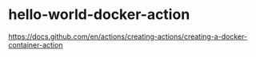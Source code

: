 # hello-world-docker-action
https://docs.github.com/en/actions/creating-actions/creating-a-docker-container-action
